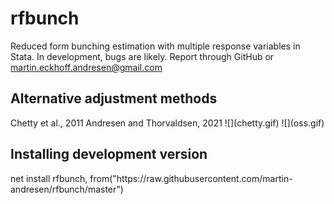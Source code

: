 # rfbunch
Reduced form bunching estimation with multiple response variables in Stata. In development, bugs are likely. Report through GitHub or martin.eckhoff.andresen@gmail.com

<h2>Alternative adjustment methods</h2>
Chetty et al., 2011                                                                                   Andresen and Thorvaldsen, 2021
![](chetty.gif)
![](oss.gif)

<h2>Installing development version</h2>
net install rfbunch, from("https://raw.githubusercontent.com/martin-andresen/rfbunch/master")
